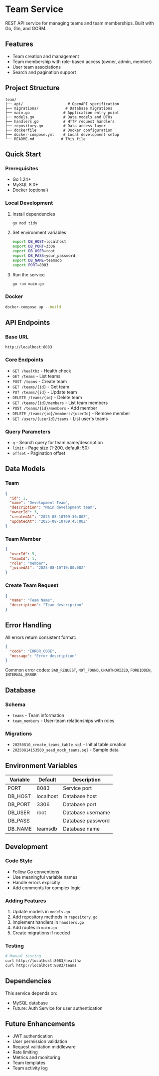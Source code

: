 # Team Service

REST API service for managing teams and team memberships. Built with Go, Gin, and GORM.

## Features

- Team creation and management
- Team membership with role-based access (owner, admin, member)
- User team associations
- Search and pagination support

## Project Structure

```
team/
├── api/                    # OpenAPI specification
├── migrations/            # Database migrations
├── main.go               # Application entry point
├── models.go             # Data models and DTOs
├── handlers.go           # HTTP request handlers
├── repository.go         # Data access layer
├── dockerfile            # Docker configuration
├── docker-compose.yml    # Local development setup
└── README.md            # This file
```

## Quick Start

### Prerequisites
- Go 1.24+
- MySQL 8.0+
- Docker (optional)

### Local Development

1. Install dependencies
   ```bash
   go mod tidy
   ```

2. Set environment variables
   ```bash
   export DB_HOST=localhost
   export DB_PORT=3306
   export DB_USER=root
   export DB_PASS=your_password
   export DB_NAME=teamsdb
   export PORT=8083
   ```

3. Run the service
   ```bash
   go run main.go
   ```

### Docker
```bash
docker-compose up --build
```

## API Endpoints

### Base URL
```
http://localhost:8083
```

### Core Endpoints

- `GET /healthz` - Health check
- `GET /teams` - List teams
- `POST /teams` - Create team
- `GET /teams/{id}` - Get team
- `PUT /teams/{id}` - Update team
- `DELETE /teams/{id}` - Delete team
- `GET /teams/{id}/members` - List team members
- `POST /teams/{id}/members` - Add member
- `DELETE /teams/{id}/members/{userId}` - Remove member
- `GET /users/{userId}/teams` - List user's teams

### Query Parameters

- `q` - Search query for team name/description
- `limit` - Page size (1-200, default: 50)
- `offset` - Pagination offset

## Data Models

### Team
```json
{
  "id": 1,
  "name": "Development Team",
  "description": "Main development team",
  "ownerId": 3,
  "createdAt": "2025-08-10T09:30:00Z",
  "updatedAt": "2025-08-10T09:45:00Z"
}
```

### Team Member
```json
{
  "userId": 5,
  "teamId": 1,
  "role": "member",
  "joinedAt": "2025-08-10T10:00:00Z"
}
```

### Create Team Request
```json
{
  "name": "Team Name",
  "description": "Team description"
}
```

## Error Handling

All errors return consistent format:
```json
{
  "code": "ERROR_CODE",
  "message": "Error description"
}
```

Common error codes: `BAD_REQUEST`, `NOT_FOUND`, `UNAUTHORIZED`, `FORBIDDEN`, `INTERNAL_ERROR`

## Database

### Schema
- `teams` - Team information
- `team_members` - User-team relationships with roles

### Migrations
- `20250810_create_teams_table.sql` - Initial table creation
- `20250814153500_seed_mock_teams.sql` - Sample data

## Environment Variables

| Variable | Default | Description |
|----------|---------|-------------|
| PORT | 8083 | Service port |
| DB_HOST | localhost | Database host |
| DB_PORT | 3306 | Database port |
| DB_USER | root | Database username |
| DB_PASS | | Database password |
| DB_NAME | teamsdb | Database name |

## Development

### Code Style
- Follow Go conventions
- Use meaningful variable names
- Handle errors explicitly
- Add comments for complex logic

### Adding Features
1. Update models in `models.go`
2. Add repository methods in `repository.go`
3. Implement handlers in `handlers.go`
4. Add routes in `main.go`
5. Create migrations if needed

### Testing
```bash
# Manual testing
curl http://localhost:8083/healthz
curl http://localhost:8083/teams
```

## Dependencies

This service depends on:
- MySQL database
- Future: Auth Service for user authentication

## Future Enhancements

- JWT authentication
- User permission validation
- Request validation middleware
- Rate limiting
- Metrics and monitoring
- Team templates
- Team activity log

